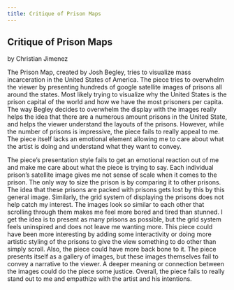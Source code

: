 ```yaml
---
title: Critique of Prison Maps
---
```

## Critique of Prison Maps
by Christian Jimenez

The Prison Map, created by Josh Begley, tries to visualize mass incarceration in the United States of America. The piece tries to overwhelm the viewer by presenting hundreds of google satellite images of prisons all around the states. Most likely trying to visualize why the United States is the prison capital of the world and how we have the most prisoners per capita. The way Begley decides to overwhelm the display with the images really helps the idea that there are a numerous amount prisons in the United State, and helps the viewer understand the layouts of the prisons. However, while the number of prisons is impressive, the piece fails to really appeal to me. The piece itself lacks an emotional element allowing me to care about what the artist is doing and understand what they want to convey.

The piece’s presentation style fails to get an emotional reaction out of me and make me care about what the piece is trying to say. Each individual prison’s satellite image gives me not sense of scale when it comes to the prison. The only way to size the prison is by comparing it to other prisons. The idea that these prisons are packed with prisons gets lost by this by this general image. Similarly, the grid system of displaying the prisons does not help catch my interest. The images look so similar to each other that scrolling through them makes me feel more bored and tired than stunned. I get the idea is to present as many prisons as possible, but the grid system feels uninspired and does not leave me wanting more. This piece could have been more interesting by adding some interactivity or doing more artistic styling of the prisons to give the view something to do other than simply scroll. Also, the piece could have more back bone to it. The piece presents itself as a gallery of images, but these images themselves fail to convey a narrative to the viewer. A deeper meaning or connection between the images could do the piece some justice. Overall, the piece fails to really stand out to me and empathize with the artist and his intentions.
